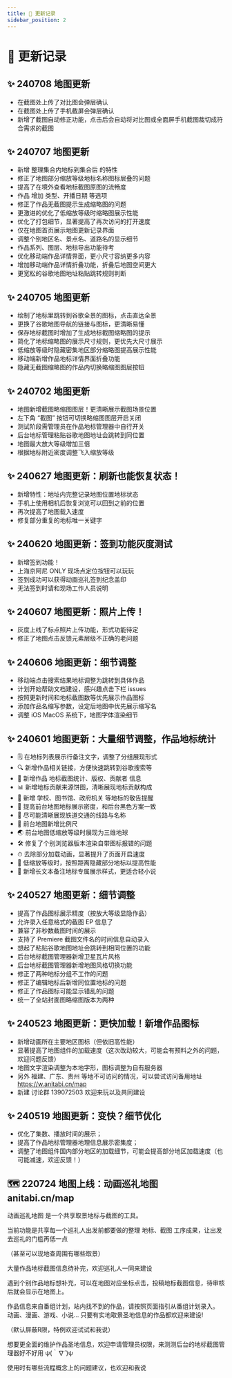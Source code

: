 ```yaml
---
title: 📝 更新记录
sidebar_position: 2
---
```


# 📝 更新记录


## ✨ 240708 地图更新
 - 在截图处上传了对比图会弹层确认
 - 在截图处上传了手机截屏会弹层确认
 - 新增了截图自动修正功能，点击后会自动将对比图或全面屏手机截图裁切成符合需求的截图
 

## ✨ 240707 地图更新
 - 新增 整理集合内地标到集合后 的特性
 - 修正了地图部分缩放等级地标名称图标层叠的问题
 - 提高了在境外查看地标截图原图的流畅度
 - 作品 增加 类型、开播日期 等选项
 - 修正了作品无截图提示生成缩略图的问题
 - 更激进的优化了低缩放等级时缩略图展示性能
 - 优化了打包细节，显著提高了再次访问的打开速度
 - 仅在地图首页展示地图更新记录界面
 - 调整个别地区名、景点名、道路名的显示细节
 - 作品系列、图层、地标导出功能待考
 - 优化移动端作品详情界面，更小尺寸容纳更多内容
 - 增加移动端作品详情折叠功能，折叠后地图空间更大
 - 更宽松的谷歌地图地址粘贴跳转规则判断

## ✨ 240705 地图更新
 - 绘制了地标里跳转到谷歌全景的图标，点击直达全景
 - 更换了谷歌地图导航的链接与图标，更清晰易懂
 - 保存地标截图时增加了生成地标截图缩略图的提示
 - 简化了地标缩略图的展示尺寸规则，更优先大尺寸展示
 - 低缩放等级时隐藏密集地区部分缩略图提高展示性能
 - 移动端新增作品地标详情界面折叠功能
 - 隐藏无截图缩略图的作品内切换略缩图图层按钮

## ✨ 240702 地图更新
 - 地图新增截图略缩图图层！更清晰展示截图场景位置
 - 左下角 “截图” 按钮可切换略缩图图层开启关闭
 - 测试阶段需管理员在作品地标管理器中自行开关
 - 后台地标管理粘贴谷歌地图地址会跳转到同位置
 - 地图最大放大等级增加三倍
 - 根据地标附近密度调整飞入缩放等级

## ✨ 240627 地图更新：刷新也能恢复状态！
 - 新增特性：地址内完整记录地图位置地标状态
 - 手机上使用相机后恢复浏览可以回到之前的位置
 - 再次提高了地图载入速度
 - 修复部分重复的地标唯一关键字


## ✨ 240620 地图更新：签到功能灰度测试
 - 新增签到功能！
 - 上海京阿尼 ONLY 现场点定位按钮可以玩玩
 - 签到成功可以获得动画巡礼签到纪念盖印
 - 无法签到时请和现场工作人员说明

## ✨ 240607 地图更新：照片上传！
 - 灰度上线了标点照片上传功能，形式功能待定
 - 修正了地图点击反馈元素层级不正确的老问题

## ✨ 240606 地图更新：细节调整
 - 移动端点击搜索结果地标调整为跳转到具体作品
 - 计划开始帮助文档建设，感兴趣点击下栏 issues
 - 按照更新时间和地标截图数等优先展示作品图标
 - 添加作品名缩写参数，设定后地图中优先展示缩写名
 - 调整 iOS MacOS 系统下，地图字体渲染细节

## ✨ 240601 地图更新：大量细节调整，作品地标统计
 - 🗒 在地标列表展示行备注文字，调整了分组展现形式
 - 🔍 新增作品相关链接，方便快速跳转到谷歌搜索等
 - 🎉 新增作品 地标截图统计、版权、贡献者 信息
 - 📊 新增地标贡献来源饼图，清晰展现地标贡献构成
 - 🏫 新增 学校、图书馆、政府机关 等地标的敬告提醒
 - 📌 提高前台地图地标展示密度，和后台黑色方案一致
 - 🚞 尽可能清晰展现铁道交通的线路与名称
 - 📏 前台地图新增比例尺
 - 🌏 前台地图低缩放等级时展现为三维地球
 - 🛠 修复了个别浏览器版本渲染自带图标报错的问题
 - ⏱ 去除部分加载动画，显著提升了页面开启速度
 - 🔎 低缩放等级时，按照距离隐藏部分地标以提高性能
 - 📔 新增长文本备注地标专属展示样式，更适合轻小说

## ✨ 240527 地图更新：细节调整
 - 提高了作品图标展示精度（按放大等级显隐作品）
 - 允许录入任意格式的截图 EP 信息了
 - 兼容了非秒数截图时间的展示
 - 支持了 Premiere 截图文件名的时间信息自动录入
 - 想起了粘贴谷歌地图地址会跳转到相同位置的功能
 - 后台地标截图管理器新增卫星瓦片风格
 - 后台地标截图管理器新增地图风格切换功能
 - 修正了两种地标分组不工作的问题
 - 修正了编辑地标后新增同位置地标的问题
 - 修正了作品图标可能显示错乱的问题
 - 统一了全站封面图略缩图版本为两种

## ✨ 240523 地图更新：更快加载！新增作品图标
 - 新增动画所在主要地区图标（但依旧高性能）
 - 显著提高了地图组件的加载速度（这次改动较大，可能会有预料之外的问题，欢迎问题反馈）
 - 地图文字渲染调整为本地字形，图标调整为自有服务器
 - 另外 福建、广东、贵州 等地不可访问的情况，可以尝试访问备用地址 https://w.anitabi.cn/map
 - 新建 讨论群 139072503 欢迎来玩以及共同建设

## ✨ 240519 地图更新：变快？细节优化
 - 优化了集数、播放时间的展示；
 - 提高了作品地标管理器地理信息展示密集度；
 - 调整了地图组件国内部分地区的加载细节，可能会提高部分地区加载速度（也可能减速，欢迎反馈！）

## 🗺 220724 地图上线：动画巡礼地图 anitabi.cn/map
动画巡礼地图 是一个共享取景地标与截图的工具。

当前功能是共享每一个巡礼人出发前都要做的整理 地标、截图 工序成果，让出发去巡礼的门槛再低一点

（甚至可以现地查周围有哪些取景）

大量作品地标截图信息待补完，欢迎巡礼人一同来建设

遇到个别作品地标想补充，可以在地图对应坐标点击，投稿地标截图信息，待审核后就会显示在地图上。

作品信息来自番组计划，站内找不到的作品，请按照页面指引从番组计划录入。
动画、漫画、游戏、小说… 只要有实地取景圣地信息的作品都欢迎来建设!

（默认屏蔽R限，特例欢迎试试和我说）

想要更全面的维护作品圣地信息，欢迎申请管理员权限，来测测后台的地标截图管理器好不好用 ψ(｀∇´)ψ

使用时有哪些流程概念上的问题建议，也欢迎和我说
